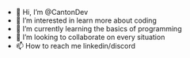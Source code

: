 - 👋 Hi, I’m @CantonDev
- 👀 I’m interested in learn more about coding 
- 🌱 I’m currently learning the basics of programming 
- 💞️ I’m looking to collaborate on every situation
- 📫 How to reach me linkedin/discord

